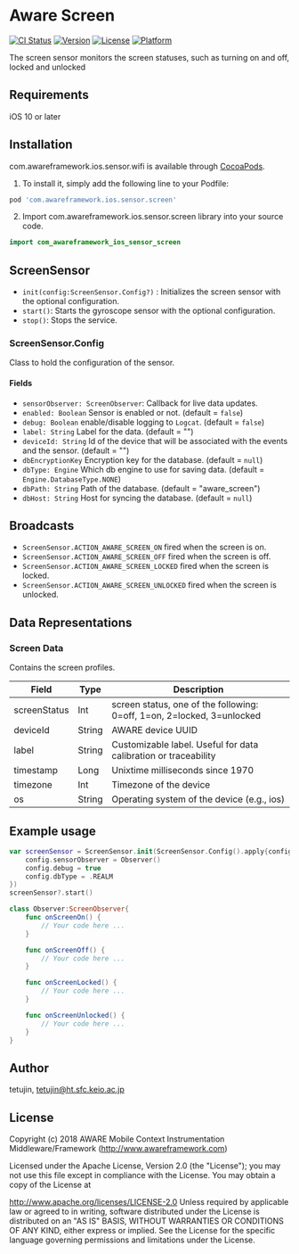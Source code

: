# Aware Screen

[![CI Status](https://img.shields.io/travis/awareframework/com.awareframework.ios.sensor.screen.svg?style=flat)](https://travis-ci.org/awareframework/com.awareframework.ios.sensor.screen)
[![Version](https://img.shields.io/cocoapods/v/com.awareframework.ios.sensor.screen.svg?style=flat)](https://cocoapods.org/pods/com.awareframework.ios.sensor.screen)
[![License](https://img.shields.io/cocoapods/l/com.awareframework.ios.sensor.screen.svg?style=flat)](https://cocoapods.org/pods/com.awareframework.ios.sensor.screen)
[![Platform](https://img.shields.io/cocoapods/p/com.awareframework.ios.sensor.screen.svg?style=flat)](https://cocoapods.org/pods/com.awareframework.ios.sensor.screen)

The screen sensor monitors the screen statuses, such as turning on and off, locked and unlocked

## Requirements
iOS 10 or later

## Installation

com.awareframework.ios.sensor.wifi is available through [CocoaPods](https://cocoapods.org). 

1. To install it, simply add the following line to your Podfile:

```ruby
pod 'com.awareframework.ios.sensor.screen'
```

2. Import com.awareframework.ios.sensor.screen library into your source code.
```swift
import com_awareframework_ios_sensor_screen
```

## ScreenSensor
* `init(config:ScreenSensor.Config?)` : Initializes the screen sensor with the optional configuration.
* `start()`: Starts the gyroscope sensor with the optional configuration.
* `stop()`: Stops the service.


### ScreenSensor.Config

Class to hold the configuration of the sensor.

#### Fields

+ `sensorObserver: ScreenObserver`: Callback for live data updates.
+ `enabled: Boolean` Sensor is enabled or not. (default = `false`)
+ `debug: Boolean` enable/disable logging to `Logcat`. (default = `false`)
+ `label: String` Label for the data. (default = "")
+ `deviceId: String` Id of the device that will be associated with the events and the sensor. (default = "")
+ `dbEncryptionKey` Encryption key for the database. (default = `null`)
+ `dbType: Engine` Which db engine to use for saving data. (default = `Engine.DatabaseType.NONE`)
+ `dbPath: String` Path of the database. (default = "aware_screen")
+ `dbHost: String` Host for syncing the database. (default = `null`)

## Broadcasts

+ `ScreenSensor.ACTION_AWARE_SCREEN_ON` fired when the screen is on.
+ `ScreenSensor.ACTION_AWARE_SCREEN_OFF` fired when the screen is off.
+ `ScreenSensor.ACTION_AWARE_SCREEN_LOCKED` fired when the screen is locked.
+ `ScreenSensor.ACTION_AWARE_SCREEN_UNLOCKED` fired when the screen is unlocked.

## Data Representations

### Screen Data

Contains the screen profiles.

| Field        | Type   | Description                                                            |
| ------------ | ------ | ---------------------------------------------------------------------- |
| screenStatus | Int    | screen status, one of the following: 0=off, 1=on, 2=locked, 3=unlocked |
| deviceId     | String | AWARE device UUID                                                      |
| label        | String | Customizable label. Useful for data calibration or traceability        |
| timestamp    | Long   | Unixtime milliseconds since 1970                                       |
| timezone     | Int    | Timezone of the device                                 |
| os           | String | Operating system of the device (e.g., ios)                           |

## Example usage

```swift
var screenSensor = ScreenSensor.init(ScreenSensor.Config().apply{config in
    config.sensorObserver = Observer()
    config.debug = true
    config.dbType = .REALM
})
screenSensor?.start()
```

```swift
class Observer:ScreenObserver{
    func onScreenOn() {
        // Your code here ...
    }

    func onScreenOff() {
        // Your code here ...
    }

    func onScreenLocked() {
        // Your code here ...
    }

    func onScreenUnlocked() {
        // Your code here ...
    }
}
```

## Author

tetujin, tetujin@ht.sfc.keio.ac.jp

## License

Copyright (c) 2018 AWARE Mobile Context Instrumentation Middleware/Framework (http://www.awareframework.com)

Licensed under the Apache License, Version 2.0 (the "License"); you may not use this file except in compliance with the License. You may obtain a copy of the License at

http://www.apache.org/licenses/LICENSE-2.0 Unless required by applicable law or agreed to in writing, software distributed under the License is distributed on an "AS IS" BASIS, WITHOUT WARRANTIES OR CONDITIONS OF ANY KIND, either express or implied. See the License for the specific language governing permissions and limitations under the License.

